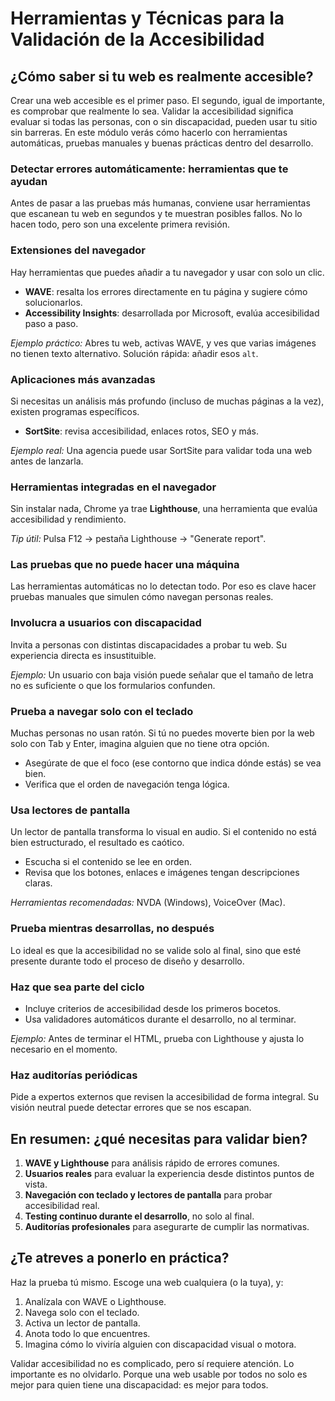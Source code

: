 # Herramientas y Técnicas para la Validación de la Accesibilidad

## ¿Cómo saber si tu web es realmente accesible?

Crear una web accesible es el primer paso. El segundo, igual de importante, es comprobar que realmente lo sea. Validar la accesibilidad significa evaluar si todas las personas, con o sin discapacidad, pueden usar tu sitio sin barreras. En este módulo verás cómo hacerlo con herramientas automáticas, pruebas manuales y buenas prácticas dentro del desarrollo.

### Detectar errores automáticamente: herramientas que te ayudan

Antes de pasar a las pruebas más humanas, conviene usar herramientas que escanean tu web en segundos y te muestran posibles fallos. No lo hacen todo, pero son una excelente primera revisión.

### Extensiones del navegador

Hay herramientas que puedes añadir a tu navegador y usar con solo un clic.

- **WAVE**: resalta los errores directamente en tu página y sugiere cómo solucionarlos.
- **Accessibility Insights**: desarrollada por Microsoft, evalúa accesibilidad paso a paso.

_Ejemplo práctico:_ Abres tu web, activas WAVE, y ves que varias imágenes no tienen texto alternativo. Solución rápida: añadir esos `alt`.

### Aplicaciones más avanzadas

Si necesitas un análisis más profundo (incluso de muchas páginas a la vez), existen programas específicos.

- **SortSite**: revisa accesibilidad, enlaces rotos, SEO y más.

_Ejemplo real:_ Una agencia puede usar SortSite para validar toda una web antes de lanzarla.

### Herramientas integradas en el navegador

Sin instalar nada, Chrome ya trae **Lighthouse**, una herramienta que evalúa accesibilidad y rendimiento.

_Tip útil:_ Pulsa F12 → pestaña Lighthouse → "Generate report".

### Las pruebas que no puede hacer una máquina

Las herramientas automáticas no lo detectan todo. Por eso es clave hacer pruebas manuales que simulen cómo navegan personas reales.

### Involucra a usuarios con discapacidad

Invita a personas con distintas discapacidades a probar tu web. Su experiencia directa es insustituible.

_Ejemplo:_ Un usuario con baja visión puede señalar que el tamaño de letra no es suficiente o que los formularios confunden.

### Prueba a navegar solo con el teclado

Muchas personas no usan ratón. Si tú no puedes moverte bien por la web solo con Tab y Enter, imagina alguien que no tiene otra opción.

- Asegúrate de que el foco (ese contorno que indica dónde estás) se vea bien.
- Verifica que el orden de navegación tenga lógica.

### Usa lectores de pantalla

Un lector de pantalla transforma lo visual en audio. Si el contenido no está bien estructurado, el resultado es caótico.

- Escucha si el contenido se lee en orden.
- Revisa que los botones, enlaces e imágenes tengan descripciones claras.

_Herramientas recomendadas:_ NVDA (Windows), VoiceOver (Mac).

### Prueba mientras desarrollas, no después

Lo ideal es que la accesibilidad no se valide solo al final, sino que esté presente durante todo el proceso de diseño y desarrollo.

### Haz que sea parte del ciclo

- Incluye criterios de accesibilidad desde los primeros bocetos.
- Usa validadores automáticos durante el desarrollo, no al terminar.

_Ejemplo:_ Antes de terminar el HTML, prueba con Lighthouse y ajusta lo necesario en el momento.

### Haz auditorías periódicas

Pide a expertos externos que revisen la accesibilidad de forma integral. Su visión neutral puede detectar errores que se nos escapan.

## En resumen: ¿qué necesitas para validar bien?

1. **WAVE y Lighthouse** para análisis rápido de errores comunes.
2. **Usuarios reales** para evaluar la experiencia desde distintos puntos de vista.
3. **Navegación con teclado y lectores de pantalla** para probar accesibilidad real.
4. **Testing continuo durante el desarrollo**, no solo al final.
5. **Auditorías profesionales** para asegurarte de cumplir las normativas.

## ¿Te atreves a ponerlo en práctica?

Haz la prueba tú mismo. Escoge una web cualquiera (o la tuya), y:

1. Analízala con WAVE o Lighthouse.
2. Navega solo con el teclado.
3. Activa un lector de pantalla.
4. Anota todo lo que encuentres.
5. Imagina cómo lo viviría alguien con discapacidad visual o motora.

Validar accesibilidad no es complicado, pero sí requiere atención. Lo importante es no olvidarlo. Porque una web usable por todos no solo es mejor para quien tiene una discapacidad: es mejor para todos.
